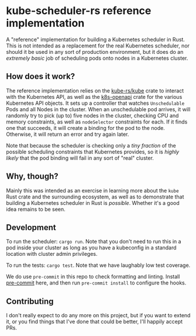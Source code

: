 # kube-scheduler-rs reference implementation

A "reference" implementation for building a Kubernetes scheduler in Rust.  This is not intended as a replacement for the
real Kubernetes scheduler, nor should it be used in any sort of production environment, but it does do an _extremely
basic_ job of scheduling pods onto nodes in a Kubernetes cluster.

## How does it work?

The reference implementation relies on the [kube-rs/kube](https://github.com/kube-rs/kube) crate to interact with the
Kubernetes API, as well as the [k8s-openapi](https://github.com/Arnavion/k8s-openapi) crate for the various Kubernetes
API objects.  It sets up a controller that watches `Unschedulable` Pods and all Nodes in the cluster.  When an
unschedulable pod arrives, it will randomly try to pick (up to) five nodes in the cluster, checking CPU and memory
constraints, as well as `nodeSelector` constraints for each.  If it finds one that succeeds, it will create a binding
for the pod to the node.  Otherwise, it will return an error and try again later.

Note that because the scheduler is checking only a _tiny fraction_ of the possible scheduling constraints that
Kubernetes provides, so it is _highly likely_ that the pod binding will fail in any sort of "real" cluster.

## Why, though?

Mainly this was intended as an exercise in learning more about the `kube` Rust crate and the surrounding ecosystem, as
well as to demonstrate that building a Kubernetes scheduler in Rust is _possible_.  Whether it's a good idea remains to
be seen.

## Development

To run the scheduler: `cargo run`.  Note that you don't need to run this in a pod inside your cluster as long as you
have a kubeconfig in a standard location with cluster admin privileges.

To run the tests: `cargo test`.  Note that we have laughably low test coverage.

We do use `pre-commit` in this repo to check formatting and linting.  Install
[pre-commit](https://pre-commit.com/#plugins) here, and then run `pre-commit install` to configure the hooks.

## Contributing

I don't really expect to do any more on this project, but if you want to extend it, or you find things that I've done
that could be better, I'll happily accept PRs.
